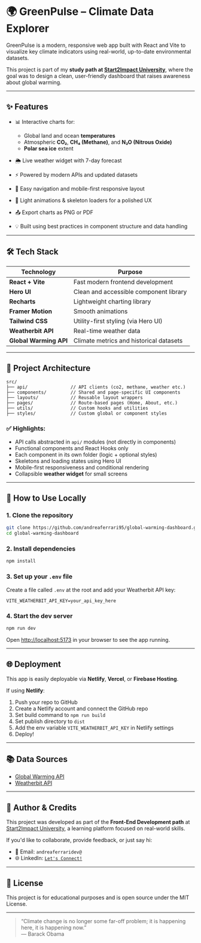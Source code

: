# 🌍 GreenPulse – Climate Data Explorer

GreenPulse is a modern, responsive web app built with React and Vite to visualize key climate indicators using real-world, up-to-date environmental datasets.

This project is part of my **study path at [Start2Impact University](https://www.start2impact.it/)**, where the goal was to design a clean, user-friendly dashboard that raises awareness about global warming.

---

## ✨ Features

- 📊 Interactive charts for:
  - Global land and ocean **temperatures**
  - Atmospheric **CO₂**, **CH₄ (Methane)**, and **N₂O (Nitrous Oxide)**
  - **Polar sea ice** extent

- 🌦️ Live weather widget with 7-day forecast
- ⚡ Powered by modern APIs and updated datasets
- 🧭 Easy navigation and mobile-first responsive layout
- 🌈 Light animations & skeleton loaders for a polished UX
- 📤 Export charts as PNG or PDF
- 💡 Built using best practices in component structure and data handling

---

## 🛠️ Tech Stack

| Technology | Purpose |
|-----------|---------|
| **React + Vite** | Fast modern frontend development |
| **Hero UI** | Clean and accessible component library |
| **Recharts** | Lightweight charting library |
| **Framer Motion** | Smooth animations |
| **Tailwind CSS** | Utility-first styling (via Hero UI) |
| **Weatherbit API** | Real-time weather data |
| **Global Warming API** | Climate metrics and historical datasets |

---

## 🧱 Project Architecture

```
src/
├── api/                // API clients (co2, methane, weather etc.)
├── components/         // Shared and page-specific UI components
├── layouts/            // Reusable layout wrappers
├── pages/              // Route-based pages (Home, About, etc.)
├── utils/              // Custom hooks and utilities
├── styles/             // Custom global or component styles
```

### ✅ Highlights:
- API calls abstracted in `api/` modules (not directly in components)
- Functional components and React Hooks only
- Each component in its own folder (logic + optional styles)
- Skeletons and loading states using Hero UI
- Mobile-first responsiveness and conditional rendering
- Collapsible **weather widget** for small screens

---

## 🚀 How to Use Locally

### 1. Clone the repository

```bash
git clone https://github.com/andreaferrari95/global-warming-dashboard.git
cd global-warming-dashboard
```

### 2. Install dependencies

```bash
npm install
```

### 3. Set up your `.env` file

Create a file called `.env` at the root and add your Weatherbit API key:

```
VITE_WEATHERBIT_API_KEY=your_api_key_here
```

### 4. Start the dev server

```bash
npm run dev
```

Open [http://localhost:5173](http://localhost:5173) in your browser to see the app running.

---

## 🌐 Deployment

This app is easily deployable via **Netlify**, **Vercel**, or **Firebase Hosting**.

If using **Netlify**:

1. Push your repo to GitHub
2. Create a Netlify account and connect the GitHub repo
3. Set build command to `npm run build`
4. Set publish directory to `dist`
5. Add the env variable `VITE_WEATHERBIT_API_KEY` in Netlify settings
6. Deploy!

---

## 📚 Data Sources

- [Global Warming API](https://global-warming.org/)
- [Weatherbit API](https://www.weatherbit.io/)

---

## 👤 Author & Credits

This project was developed as part of the **Front-End Development path** at [Start2Impact University](https://www.start2impact.it/), a learning platform focused on real-world skills.

If you'd like to collaborate, provide feedback, or just say hi:

- 💌 Email: `andreaferraridev@`
- 🌐 LinkedIn: [`Let's Connect!`](https://www.linkedin.com/in/andrea-ferrari-developer/)

---

## 📄 License

This project is for educational purposes and is open source under the MIT License.

---

> “Climate change is no longer some far-off problem; it is happening here, it is happening now.”  
> — Barack Obama
